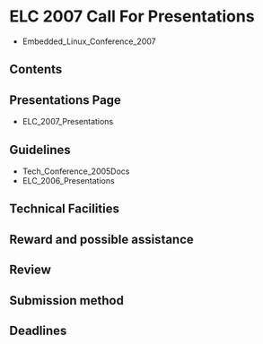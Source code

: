 # ELC 2007 Call For Presentations
* Embedded_Linux_Conference_2007
## Contents
## Presentations Page
* ELC_2007_Presentations
## Guidelines
* Tech_Conference_2005Docs
* ELC_2006_Presentations
## Technical Facilities
## Reward and possible assistance
## Review
## Submission method
## Deadlines
